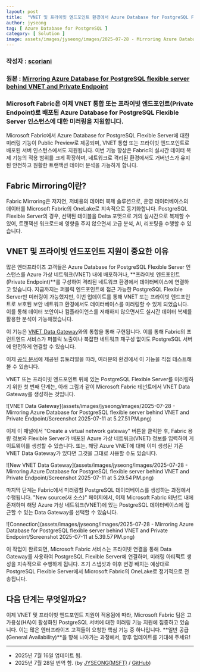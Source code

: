```yaml
---
layout: post
title:  "VNET 및 프라이빗 엔드포인트 환경에서 Azure Database for PostgreSQL Flexible Server 미러링"
author: jyseong
tag: [ Azure Database for PostgreSQL ]
category: [ Solution ]
image: assets/images/jyseong/images/2025-07-28 - Mirroring Azure Database for PostgreSQL flexible server behind VNET and Private Endpoin/show-private-link-overview.png
---
```


### 작성자 : [scoriani](https://techcommunity.microsoft.com/users/scoriani/218343)
### 원본 : [Mirroring Azure Database for PostgreSQL flexible server behind VNET and Private Endpoint](https://techcommunity.microsoft.com/blog/adforpostgresql/mirroring-azure-database-for-postgresql-flexible-server-behind-vnet-and-private-/4432401)

### Microsoft Fabric은 이제 VNET 통합 또는 프라이빗 엔드포인트(Private Endpoint)로 배포된 Azure Database for PostgreSQL Flexible Server 인스턴스에 대한 미러링을 지원합니다.


Microsoft Fabric에서 Azure Database for PostgreSQL Flexible Server에 대한 미러링 기능이 Public Preview로 제공되며, VNET 통합 또는 프라이빗 엔드포인트로 배포된 서버 인스턴스에서도 지원됩니다.
이번 기능 향상은 Fabric의 실시간 데이터 복제 기능의 적용 범위를 크게 확장하며, 네트워크로 격리된 환경에서도 거버넌스가 유지된 안전하고 원활한 트랜잭션 데이터 분석을 가능하게 합니다.

## Fabric Mirroring이란?
Fabric Mirroring은 저지연, 저비용의 데이터 복제 솔루션으로, 운영 데이터베이스의 데이터를 Microsoft Fabric의 OneLake로 지속적으로 동기화합니다.
PostgreSQL Flexible Server의 경우, 선택된 테이블을 Delta 포맷으로 거의 실시간으로 복제할 수 있어, 트랜잭션 워크로드에 영향을 주지 않으면서 고급 분석, AI, 리포팅을 수행할 수 있습니다.

## VNET 및 프라이빗 엔드포인트 지원이 중요한 이유
많은 엔터프라이즈 고객들은 Azure Database for PostgreSQL Flexible Server 인스턴스를 Azure 가상 네트워크(VNET) 내에 배포하거나, **프라이빗 엔드포인트(Private Endpoint)**를 구성하여 격리된 네트워크 환경에서 데이터베이스에 연결하고 있습니다.
지금까지는 퍼블릭 엔드포인트에 접근 가능한 PostgreSQL Flexible Server만 미러링이 가능했지만, 이번 업데이트를 통해 VNET 또는 프라이빗 엔드포인트로 보호된 보안 네트워크 환경에서도 데이터베이스를 미러링할 수 있게 되었습니다.
이를 통해 데이터 보안이나 컴플라이언스를 저해하지 않으면서도 실시간 데이터 복제를 활용한 분석이 가능해졌습니다.

이 기능은 [VNET Data Gateway](https://learn.microsoft.com/en-us/data-integration/vnet/overview)와의 통합을 통해 구현됩니다. 이를 통해 Fabric의 프런트엔드 서비스가 퍼블릭 노출이나 복잡한 네트워크 재구성 없이도 PostgreSQL 서버에 안전하게 연결할 수 있습니다.

이제 [공식 문서](https://learn.microsoft.com/en-us/fabric/database/mirrored-database/azure-database-postgresql-tutorial)에 제공된 튜토리얼을 따라, 여러분의 환경에서 이 기능을 직접 테스트해볼 수 있습니다.

VNET 또는 프라이빗 엔드포인트 뒤에 있는 PostgreSQL Flexible Server를 미러링하기 위한 첫 번째 단계는, 아래 그림과 같이 Microsoft Fabric 테넌트에서 VNET Data Gateway를 생성하는 것입니다.

![VNET Data Gateway](assets/images/jyseong/images/2025-07-28 - Mirroring Azure Database for PostgreSQL flexible server behind VNET and Private Endpoint/Screenshot 2025-07-11 at 5.27.51 PM.png)

이제 이 패널에서 "Create a virtual network gateway" 버튼을 클릭한 후, Fabric 용량 정보와 Flexible Server가 배포된 Azure 가상 네트워크(VNET) 정보를 입력하여 게이트웨이를 생성할 수 있습니다.
또는, 해당 Azure VNET에 대해 이미 생성된 기존 VNET Data Gateway가 있다면 그것을 그대로 사용할 수도 있습니다.


![New VNET Data Gateway](assets/images/jyseong/images/2025-07-28 - Mirroring Azure Database for PostgreSQL flexible server behind VNET and Private Endpoint/Screenshot 2025-07-11 at 5.29.54 PM.png)

마지막 단계는 Fabric에서 미러링할 PostgreSQL 데이터베이스를 생성하는 과정에서 수행됩니다.
"New source(새 소스)" 페이지에서, 이제 Microsoft Fabric 테넌트 내에 존재하며 해당 Azure 가상 네트워크(VNET)에 있는 PostgreSQL 데이터베이스에 접근할 수 있는 Data Gateway를 선택할 수 있습니다.

![Connection](assets/images/jyseong/images/2025-07-28 - Mirroring Azure Database for PostgreSQL flexible server behind VNET and Private Endpoint/Screenshot 2025-07-11 at 5.39.57 PM.png)

이 작업이 완료되면, Microsoft Fabric 서비스는 프라이빗 연결을 통해 Data Gateway를 사용하여 PostgreSQL Flexible Server에 연결하며, 미러링 아티팩트 생성을 지속적으로 수행하게 됩니다.
초기 스냅샷과 이후 변경 배치는 예상대로 PostgreSQL Flexible Server에서 Microsoft Fabric의 OneLake로 정기적으로 전송됩니다.

## 다음 단계는 무엇일까요?
이제 VNET 및 프라이빗 엔드포인트 지원이 적용됨에 따라, Microsoft Fabric 팀은 고가용성(HA)이 활성화된 PostgreSQL 서버에 대한 미러링 기능 지원에 집중하고 있습니다. 이는 많은 엔터프라이즈 고객들이 요청한 핵심 기능 중 하나입니다.
**일반 공급(General Availability)**을 향해 나아가는 과정에서, 향후 업데이트를 기대해 주세요!

----------

- 2025년 7월 16일 업데이트 됨.
- 2025년 7월 28일 번역 함. (by [JYSEONG(MSFT)](https://techcommunity.microsoft.com/users/ji%20yong%20seong/219866) / [GitHub](https://github.com/jiyongseong))